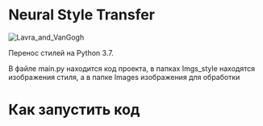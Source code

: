 # Neural Style Transfer

![Lavra_and_VanGogh](https://user-images.githubusercontent.com/78104458/197518993-a154af12-55d2-436e-8e33-a0546dac396c.png)

Перенос стилей на Python 3.7.

В файле main.py находится код проекта, в папках Imgs_style 
находятся изображения стиля, а в папке Images изображения для обработки

# Как запустить код




